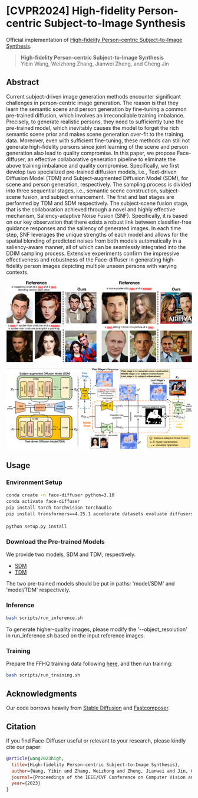 # [CVPR2024] High-fidelity Person-centric Subject-to-Image Synthesis

Official implementation of [High-fidelity Person-centric Subject-to-Image Synthesis](https://arxiv.org/pdf/2311.10329.pdf).

> **High-fidelity Person-centric Subject-to-Image Synthesis**<br>
> Yibin Wang, Weizhong Zhang, Jianwei Zheng, and Cheng Jin <br>

## Abstract

Current subject-driven image generation methods encounter significant challenges in person-centric image generation. The reason is that they learn the semantic scene and person generation by fine-tuning a common pre-trained diffusion, which involves an irreconcilable training imbalance. Precisely,  to generate realistic persons, they need to sufficiently tune the pre-trained model, which inevitably causes the model to forget the rich semantic scene prior and makes scene generation over-fit to the training data. 
Moreover, even with sufficient fine-tuning, these methods can still not generate high-fidelity persons since joint learning of the scene and person generation also lead to quality compromise. In this paper, we propose  Face-diffuser, an effective collaborative generation pipeline to eliminate the above training imbalance and quality compromise. Specifically, we first develop two specialized pre-trained diffusion models, i.e., Text-driven Diffusion Model (TDM) and Subject-augmented Diffusion Model (SDM), for scene and person generation, respectively. The sampling process is divided into three sequential stages, i.e., semantic scene construction, subject-scene fusion, and subject enhancement. The first and last stages are performed by TDM and SDM respectively. The subject-scene fusion stage, that is the collaboration achieved through a novel and highly effective mechanism, Saliency-adaptive Noise Fusion (SNF). Specifically, it is based on our key observation that there exists a robust link between classifier-free guidance responses and the saliency of generated images. In each time step, SNF leverages the unique strengths of each model and allows for the spatial blending of predicted noises from both models automatically in a saliency-aware manner, all of which can be seamlessly integrated into the DDIM sampling process. Extensive experiments confirm the impressive effectiveness and robustness of the Face-diffuser in generating high-fidelity person images depicting multiple unseen persons with varying contexts.

 ![multi-subject](figures/display.png)

![framework](figures/framework.png)
## Usage

### Environment Setup

```bash
conda create -n face-diffuser python=3.10
conda activate face-diffuser
pip install torch torchvision torchaudio
pip install transformers==4.25.1 accelerate datasets evaluate diffusers==0.16.1 xformers triton scipy clip gradio

python setup.py install
```

### Download the Pre-trained Models

We provide two models, SDM and TDM, respectively.
* [SDM](https://huggingface.co/CodeGoat24/Face-diffuser/tree/main/SDM)
* [TDM](https://huggingface.co/CodeGoat24/Face-diffuser/tree/main/TDM)

The two pre-trained models should be put in paths: 'model/SDM' and 'model/TDM' respectively.

### Inference
```bash
bash scripts/run_inference.sh
```
To generate higher-quality images, please modify the '--object_resolution' in run_inference.sh based on the input reference images.

### Training
Prepare the FFHQ training data following [here](https://github.com/mit-han-lab/fastcomposer), and then run training:
```bash
bash scripts/run_training.sh
```



## Acknowledgments

Our code borrows heavily from [Stable Diffusion](https://github.com/CompVis/stable-diffusion) and [Fastcomposer](https://github.com/mit-han-lab/fastcomposer).


## Citation

If you find Face-Diffuser useful or relevant to your research, please kindly cite our paper:

```bibtex
@article{wang2023high,
  title={High-fidelity Person-centric Subject-to-Image Synthesis},
  author={Wang, Yibin and Zhang, Weizhong and Zheng, Jianwei and Jin, Cheng},
  journal={Proceedings of the IEEE/CVF Conference on Computer Vision and Pattern Recognition},
  year={2023}
}
```
